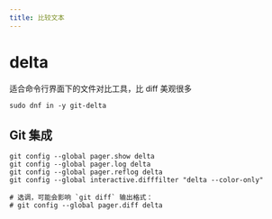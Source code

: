 ```yaml
---
title: 比较文本
---
```


# delta

适合命令行界面下的文件对比工具，比 diff 美观很多

    sudo dnf in -y git-delta

## Git 集成

```shell
git config --global pager.show delta
git config --global pager.log delta
git config --global pager.reflog delta
git config --global interactive.difffilter "delta --color-only"

# 选调，可能会影响 `git diff` 输出格式：
# git config --global pager.diff delta
```
